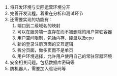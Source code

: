 1. 将开发环境与实际运营环境分开
1. 完善开发流程，着重在分析和测试环节
1. 还需要实现的功能有：
    1. 端口到二级域名的映射
    1. 可以在服务端一直存在而不被删除的用户常驻容器
    1. 用户空间限制，包括内存、硬盘以及cpu
    1. 新的登录注册页面的交互逻辑
    1. 拆分页面，做多页而不是单页
    1. 用户环境选择，允许用户使用自己的常驻容器环境
1. 安全相关问题，包括数据库密码等
1. 防机器人，需要加入验证码等
